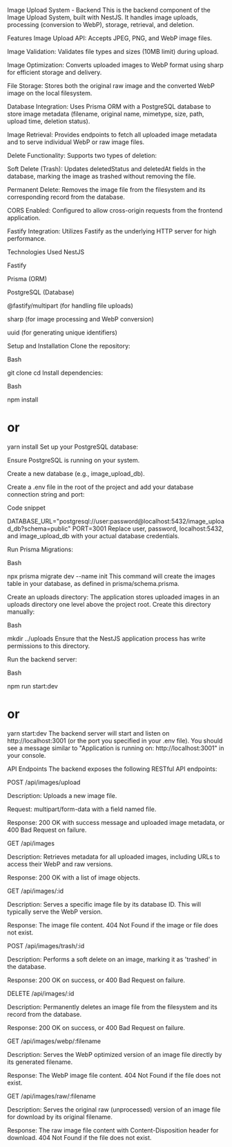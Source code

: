 Image Upload System - Backend
This is the backend component of the Image Upload System, built with NestJS. It handles image uploads, processing (conversion to WebP), storage, retrieval, and deletion.

Features
Image Upload API: Accepts JPEG, PNG, and WebP image files.

Image Validation: Validates file types and sizes (10MB limit) during upload.


Image Optimization: Converts uploaded images to WebP format using sharp for efficient storage and delivery. 


File Storage: Stores both the original raw image and the converted WebP image on the local filesystem. 


Database Integration: Uses Prisma ORM with a PostgreSQL database to store image metadata (filename, original name, mimetype, size, path, upload time, deletion status). 


Image Retrieval: Provides endpoints to fetch all uploaded image metadata and to serve individual WebP or raw image files. 

Delete Functionality: Supports two types of deletion:


Soft Delete (Trash): Updates deletedStatus and deletedAt fields in the database, marking the image as trashed without removing the file. 


Permanent Delete: Removes the image file from the filesystem and its corresponding record from the database. 

CORS Enabled: Configured to allow cross-origin requests from the frontend application.

Fastify Integration: Utilizes Fastify as the underlying HTTP server for high performance.

Technologies Used
NestJS

Fastify

Prisma (ORM)

PostgreSQL (Database)

@fastify/multipart (for handling file uploads)


sharp (for image processing and WebP conversion) 


uuid (for generating unique identifiers) 

Setup and Installation
Clone the repository:

Bash

git clone <backend-repository-url>
cd <backend-repository-folder>
Install dependencies:

Bash

npm install
# or
yarn install
Set up your PostgreSQL database:

Ensure PostgreSQL is running on your system.

Create a new database (e.g., image_upload_db).

Create a .env file in the root of the project and add your database connection string and port:

Code snippet

DATABASE_URL="postgresql://user:password@localhost:5432/image_upload_db?schema=public"
PORT=3001
Replace user, password, localhost:5432, and image_upload_db with your actual database credentials.

Run Prisma Migrations:

Bash

npx prisma migrate dev --name init
This command will create the images table in your database, as defined in prisma/schema.prisma.

Create an uploads directory:
The application stores uploaded images in an uploads directory one level above the project root. Create this directory manually:

Bash

mkdir ../uploads
Ensure that the NestJS application process has write permissions to this directory.

Run the backend server:

Bash

npm run start:dev
# or
yarn start:dev
The backend server will start and listen on http://localhost:3001 (or the port you specified in your .env file). You should see a message similar to "Application is running on: http://localhost:3001" in your console.

API Endpoints
The backend exposes the following RESTful API endpoints:

POST /api/images/upload

Description: Uploads a new image file.

Request: multipart/form-data with a field named file.

Response: 200 OK with success message and uploaded image metadata, or 400 Bad Request on failure.

GET /api/images

Description: Retrieves metadata for all uploaded images, including URLs to access their WebP and raw versions.

Response: 200 OK with a list of image objects.

GET /api/images/:id

Description: Serves a specific image file by its database ID. This will typically serve the WebP version.

Response: The image file content. 404 Not Found if the image or file does not exist.

POST /api/images/trash/:id

Description: Performs a soft delete on an image, marking it as 'trashed' in the database.

Response: 200 OK on success, or 400 Bad Request on failure.

DELETE /api/images/:id

Description: Permanently deletes an image file from the filesystem and its record from the database.

Response: 200 OK on success, or 400 Bad Request on failure.

GET /api/images/webp/:filename

Description: Serves the WebP optimized version of an image file directly by its generated filename.

Response: The WebP image file content. 404 Not Found if the file does not exist.

GET /api/images/raw/:filename

Description: Serves the original raw (unprocessed) version of an image file for download by its original filename.

Response: The raw image file content with Content-Disposition header for download. 404 Not Found if the file does not exist.
